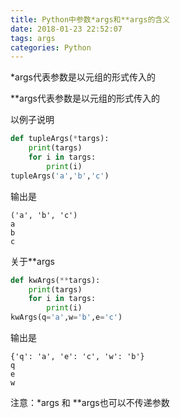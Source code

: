 ```yaml
---
title: Python中参数*args和**args的含义
date: 2018-01-23 22:52:07
tags: args
categories: Python
---
```


*args代表参数是以元组的形式传入的

**args代表参数是以元组的形式传入的

以例子说明

```Python
def tupleArgs(*targs):
    print(targs)
    for i in targs:
        print(i)
tupleArgs('a','b','c')
```

输出是

```
('a', 'b', 'c')
a
b
c
```

关于**args

```Python
def kwArgs(**targs):
    print(targs)
    for i in targs:
        print(i)
kwArgs(q='a',w='b',e='c')
```

输出是

```
{'q': 'a', 'e': 'c', 'w': 'b'}
q
e
w
```

注意：*args 和 **args也可以不传递参数